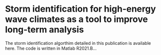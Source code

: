 # Storm identification for high-energy wave climates as a tool to improve long-term analysis
The storm identification algorthim detailed in this publication is available here. The code is written in Matlab R2021.B...
